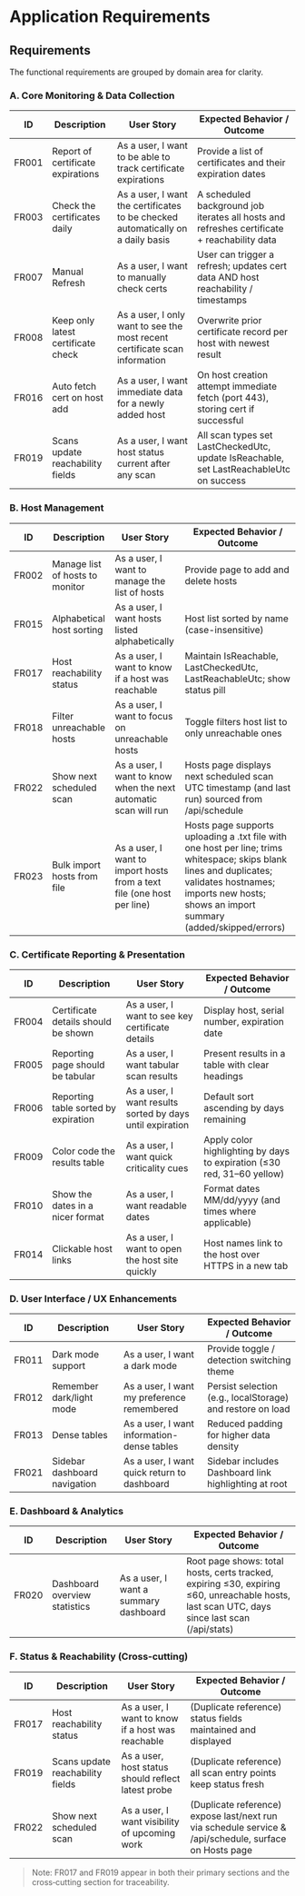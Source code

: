 # Application Requirements

## Requirements

The functional requirements are grouped by domain area for clarity.

### A. Core Monitoring & Data Collection

| ID | Description | User Story | Expected Behavior / Outcome |
|----|-------------|------------|-----------------------------|
|FR001| Report of certificate expirations | As a user, I want to be able to track certificate expirations | Provide a list of certificates and their expiration dates |
|FR003| Check the certificates daily | As a user, I want the certificates to be checked automatically on a daily basis | A scheduled background job iterates all hosts and refreshes certificate + reachability data |
|FR007| Manual Refresh | As a user, I want to manually check certs | User can trigger a refresh; updates cert data AND host reachability / timestamps |
|FR008| Keep only latest certificate check | As a user, I only want to see the most recent certificate scan information | Overwrite prior certificate record per host with newest result |
|FR016| Auto fetch cert on host add | As a user, I want immediate data for a newly added host | On host creation attempt immediate fetch (port 443), storing cert if successful |
|FR019| Scans update reachability fields | As a user, I want host status current after any scan | All scan types set LastCheckedUtc, update IsReachable, set LastReachableUtc on success |

### B. Host Management

| ID | Description | User Story | Expected Behavior / Outcome |
|----|-------------|------------|-----------------------------|
|FR002| Manage list of hosts to monitor | As a user, I want to manage the list of hosts | Provide page to add and delete hosts |
|FR015| Alphabetical host sorting | As a user, I want hosts listed alphabetically | Host list sorted by name (case-insensitive) |
|FR017| Host reachability status | As a user, I want to know if a host was reachable | Maintain IsReachable, LastCheckedUtc, LastReachableUtc; show status pill |
|FR018| Filter unreachable hosts | As a user, I want to focus on unreachable hosts | Toggle filters host list to only unreachable ones |
|FR022| Show next scheduled scan | As a user, I want to know when the next automatic scan will run | Hosts page displays next scheduled scan UTC timestamp (and last run) sourced from /api/schedule |
|FR023| Bulk import hosts from file | As a user, I want to import hosts from a text file (one host per line) | Hosts page supports uploading a .txt file with one host per line; trims whitespace; skips blank lines and duplicates; validates hostnames; imports new hosts; shows an import summary (added/skipped/errors) |

### C. Certificate Reporting & Presentation

| ID | Description | User Story | Expected Behavior / Outcome |
|----|-------------|------------|-----------------------------|
|FR004| Certificate details should be shown | As a user, I want to see key certificate details | Display host, serial number, expiration date |
|FR005| Reporting page should be tabular | As a user, I want tabular scan results | Present results in a table with clear headings |
|FR006| Reporting table sorted by expiration | As a user, I want results sorted by days until expiration | Default sort ascending by days remaining |
|FR009| Color code the results table | As a user, I want quick criticality cues | Apply color highlighting by days to expiration (≤30 red, 31–60 yellow) |
|FR010| Show the dates in a nicer format | As a user, I want readable dates | Format dates MM/dd/yyyy (and times where applicable) |
|FR014| Clickable host links | As a user, I want to open the host site quickly | Host names link to the host over HTTPS in a new tab |

### D. User Interface / UX Enhancements

| ID | Description | User Story | Expected Behavior / Outcome |
|----|-------------|------------|-----------------------------|
|FR011| Dark mode support | As a user, I want a dark mode | Provide toggle / detection switching theme |
|FR012| Remember dark/light mode | As a user, I want my preference remembered | Persist selection (e.g., localStorage) and restore on load |
|FR013| Dense tables | As a user, I want information-dense tables | Reduced padding for higher data density |
|FR021| Sidebar dashboard navigation | As a user, I want quick return to dashboard | Sidebar includes Dashboard link highlighting at root |

### E. Dashboard & Analytics

| ID | Description | User Story | Expected Behavior / Outcome |
|----|-------------|------------|-----------------------------|
|FR020| Dashboard overview statistics | As a user, I want a summary dashboard | Root page shows: total hosts, certs tracked, expiring ≤30, expiring ≤60, unreachable hosts, last scan UTC, days since last scan (/api/stats) |

### F. Status & Reachability (Cross-cutting)

| ID | Description | User Story | Expected Behavior / Outcome |
|----|-------------|------------|-----------------------------|
|FR017| Host reachability status | As a user, I want to know if a host was reachable | (Duplicate reference) status fields maintained and displayed |
|FR019| Scans update reachability fields | As a user, host status should reflect latest probe | (Duplicate reference) all scan entry points keep status fresh |
|FR022| Show next scheduled scan | As a user, I want visibility of upcoming work | (Duplicate reference) expose last/next run via schedule service & /api/schedule, surface on Hosts page |

> Note: FR017 and FR019 appear in both their primary sections and the cross‑cutting section for traceability.
